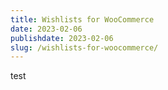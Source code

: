 ```yaml
---
title: Wishlists for WooCommerce
date: 2023-02-06
publishdate: 2023-02-06
slug: /wishlists-for-woocommerce/
---
```


test